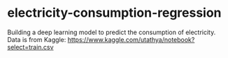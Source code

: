 # electricity-consumption-regression
Building a deep learning model to predict the consumption of electricity. Data is from Kaggle: https://www.kaggle.com/utathya/notebook?select=train.csv

